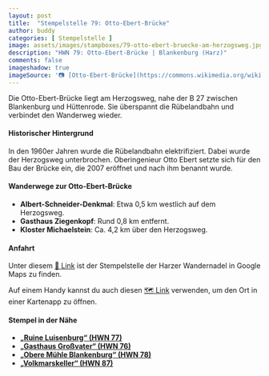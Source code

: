```yaml
---
layout: post
title:  "Stempelstelle 79: Otto-Ebert-Brücke"
author: buddy
categories: [ Stempelstelle ]
image: assets/images/stampboxes/79-otto-ebert-bruecke-am-herzogsweg.jpg
description: "HWN 79: Otto-Ebert-Brücke | Blankenburg (Harz)"
comments: false
imageshadow: true
imageSource: '📷 [Otto-Ebert-Brücke](https://commons.wikimedia.org/wiki/File:Otto-Ebert-Br%C3%BCcke.jpg) von <a href="//commons.wikimedia.org/wiki/User:B.Thomas95" title="User:B.Thomas95">Thomas Binder</a> unter Lizenz [CC BY-SA 4.0](https://creativecommons.org/licenses/by-sa/4.0)'
---
```


Die Otto-Ebert-Brücke liegt am Herzogsweg, nahe der B 27 zwischen Blankenburg und Hüttenrode. Sie überspannt die Rübelandbahn und verbindet den Wanderweg wieder.

#### Historischer Hintergrund

In den 1960er Jahren wurde die Rübelandbahn elektrifiziert. Dabei wurde der Herzogsweg unterbrochen. Oberingenieur Otto Ebert setzte sich für den Bau der Brücke ein, die 2007 eröffnet und nach ihm benannt wurde.

#### Wanderwege zur Otto-Ebert-Brücke

- **Albert-Schneider-Denkmal**: Etwa 0,5 km westlich auf dem Herzogsweg.
- **Gasthaus Ziegenkopf**: Rund 0,8 km entfernt.
- **Kloster Michaelstein**: Ca. 4,2 km über den Herzogsweg.

#### Anfahrt

Unter diesem [📍 Link](https://www.google.com/maps/dir/?api=1&origin=&destination=51.78495%2C%2010.92302) ist der Stempelstelle der Harzer Wandernadel in Google Maps zu finden.

<div class="android-only">
  Auf einem Handy kannst du auch diesen 
  <a href="geo:51.78495,10.92302">🗺️ Link</a> 
  verwenden, um den Ort in einer Kartenapp zu öffnen.
  <p></p>
</div>

#### Stempel in der Nähe

- [**„Ruine Luisenburg“ (HWN 77)**](/stempelstelle-77-ruine-luisenburg)
- [**„Gasthaus Großvater“ (HWN 76)**](/stempelstelle-76-grossvaterfelsen)
- [**„Obere Mühle Blankenburg“ (HWN 78)**](/stempelstelle-78-barocke-gaerten)
- [**„Volkmarskeller“ (HWN 87)**](/stempelstelle-87-volkmarskeller)

